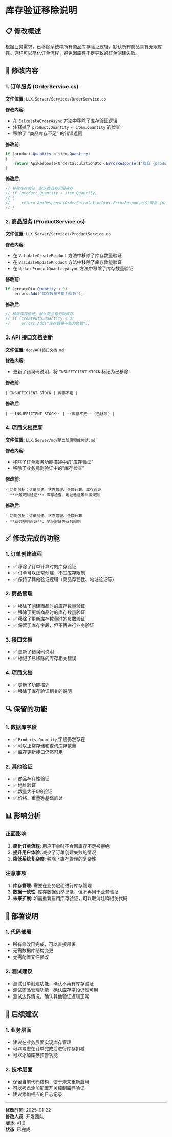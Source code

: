 # 库存验证移除说明

## 📋 修改概述

根据业务需求，已移除系统中所有商品库存验证逻辑，默认所有商品具有无限库存。这样可以简化订单流程，避免因库存不足导致的订单创建失败。

## 🔧 修改内容

### 1. 订单服务 (OrderService.cs)

**文件位置**: `LLX.Server/Services/OrderService.cs`

**修改内容**:
- 在 `CalculateOrderAsync` 方法中移除了库存验证逻辑
- 注释掉了 `product.Quantity < item.Quantity` 的检查
- 移除了 "商品库存不足" 的错误返回

**修改前**:
```csharp
if (product.Quantity < item.Quantity)
{
    return ApiResponse<OrderCalculationDto>.ErrorResponse($"商品 {product.Name} 库存不足");
}
```

**修改后**:
```csharp
// 移除库存验证，默认商品有无限库存
// if (product.Quantity < item.Quantity)
// {
//     return ApiResponse<OrderCalculationDto>.ErrorResponse($"商品 {product.Name} 库存不足");
// }
```

### 2. 商品服务 (ProductService.cs)

**文件位置**: `LLX.Server/Services/ProductService.cs`

**修改内容**:
- 在 `ValidateCreateProduct` 方法中移除了库存数量验证
- 在 `ValidateUpdateProduct` 方法中移除了库存数量验证
- 在 `UpdateProductQuantityAsync` 方法中移除了库存数量验证

**修改前**:
```csharp
if (createDto.Quantity < 0)
    errors.Add("库存数量不能为负数");
```

**修改后**:
```csharp
// 移除库存验证，默认商品有无限库存
// if (createDto.Quantity < 0)
//     errors.Add("库存数量不能为负数");
```

### 3. API 接口文档更新

**文件位置**: `doc/API接口文档.md`

**修改内容**:
- 更新了错误码说明，将 `INSUFFICIENT_STOCK` 标记为已移除

**修改前**:
```
| INSUFFICIENT_STOCK | 库存不足 |
```

**修改后**:
```
| ~~INSUFFICIENT_STOCK~~ | ~~库存不足~~ (已移除) |
```

### 4. 项目文档更新

**文件位置**: `LLX.Server/md/第二阶段完成总结.md`

**修改内容**:
- 移除了订单服务功能描述中的"库存验证"
- 移除了业务规则验证中的"库存检查"

**修改前**:
```
- 功能包括：订单创建、状态管理、金额计算、库存验证
- **业务规则验证**: 库存检查、地址验证等业务规则
```

**修改后**:
```
- 功能包括：订单创建、状态管理、金额计算
- **业务规则验证**: 地址验证等业务规则
```

## ✅ 修改完成的功能

### 1. 订单创建流程
- ✅ 移除了订单计算时的库存验证
- ✅ 订单可以正常创建，不受库存限制
- ✅ 保持了其他验证逻辑（商品存在性、地址验证等）

### 2. 商品管理
- ✅ 移除了创建商品时的库存数量验证
- ✅ 移除了更新商品时的库存数量验证
- ✅ 移除了更新库存数量时的负数验证
- ✅ 保留了库存字段，但不再进行业务验证

### 3. 接口文档
- ✅ 更新了错误码说明
- ✅ 标记了已移除的库存相关错误

### 4. 项目文档
- ✅ 更新了功能描述
- ✅ 移除了库存验证相关的说明

## 🔍 保留的功能

### 1. 数据库字段
- ✅ `Products.Quantity` 字段仍然存在
- ✅ 可以正常存储和查询库存数量
- ✅ 库存更新接口仍然可用

### 2. 其他验证
- ✅ 商品存在性验证
- ✅ 地址验证
- ✅ 数量大于0的验证
- ✅ 价格、重量等基础验证

## 📊 影响分析

### 正面影响
1. **简化订单流程**: 用户下单时不会因库存不足被拒绝
2. **提升用户体验**: 减少了订单创建失败的情况
3. **降低系统复杂度**: 移除了库存管理的复杂性

### 注意事项
1. **库存管理**: 需要在业务层面进行库存管理
2. **数据一致性**: 库存数据仍然记录，但不再用于业务验证
3. **未来扩展**: 如需重新启用库存验证，可以取消注释相关代码

## 🚀 部署说明

### 1. 代码部署
- 所有修改已完成，可以直接部署
- 无需数据库结构变更
- 无需配置文件修改

### 2. 测试建议
- 测试订单创建功能，确认不再有库存验证
- 测试商品管理功能，确认库存字段仍然可用
- 测试边界情况，确认其他验证逻辑正常

## 📝 后续建议

### 1. 业务层面
- 建议在业务层面实现库存管理
- 可以考虑在订单完成后进行库存扣减
- 可以添加库存预警功能

### 2. 技术层面
- 保留当前代码结构，便于未来重新启用
- 可以考虑添加配置开关控制库存验证
- 建议添加相应的日志记录

---

**修改时间**: 2025-01-22  
**修改人员**: 开发团队  
**版本**: v1.0  
**状态**: 已完成
